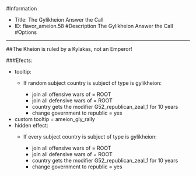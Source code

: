 #Information
 - Title: The Gylíkheion Answer the Call
 - ID: flavor_ameion.58
#Description
The Gylíkheion Answer the Call
#Options

___
##The Kheion is ruled by a Kylakas, not an Emperor!

###Efects:<ul><li>tooltip:</li><ul><li>If random subject country is subject of type is gylikheion:</li><ul><li>join all offensive wars of = ROOT</li><li>join all defensive wars of = ROOT</li><li>country gets the modifier G52_republican_zeal_1 for 10 years</li><li>change government to republic = yes</li></ul></ul><li>custom tooltip = ameion_gly_rally</li><li>hidden effect:</li><ul><li>If every subject country is subject of type is gylikheion:</li><ul><li>join all offensive wars of = ROOT</li><li>join all defensive wars of = ROOT</li><li>country gets the modifier G52_republican_zeal_1 for 10 years</li><li>change government to republic = yes</li></ul></ul></ul>
